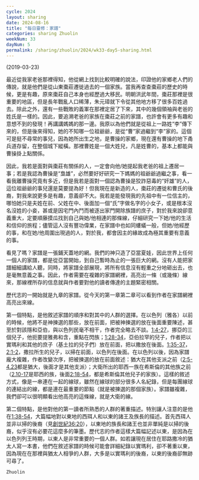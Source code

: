 ```yaml
---
cycle: 2024
layout: sharing
date: 2024-08-16
title: "每日靈修：家譜"
categories: sharing Zhuolin
weekNum: 33
dayNum: 5
permalink: /sharing/zhuolin/2024/wk33-day5-sharing.html
---
```

(2019-03-23)

最近從我家老爸那裡得知，他從網上找到比較明確的說法，印證他的家鄉老人們的傳說，就是他們是從山東棗莊遷徙過去的一個家族。當我再查查棗莊的歷史的時候，更是有趣，原來棗莊自己本身也經歷過大移民。明朝洪武年間，棗莊那裡是很重要的地區，但是長年戰亂人口稀薄，朱元璋就下令從其他地方移了很多百姓過去。除此之外，還有一些戰敗的義軍在那裡定居了下來，其中的幾個領袖與老爸的姓氏是一樣的。因此，要追溯老爸的家族在棗莊之前的家譜，也許會有更多有趣和意想不到的發現！再講講媽媽的那一邊。我原以為他們就是從祖上一路姓“李”傳下來的，但是後來得知，她的不知哪一位祖爺爺，是從“曹”家過繼到“李”家的。這個可是挺不尋常的事兒，因為她所出生之地，是曹操的家鄉，現在還有曹操的地下甬兵道存留，在整個城下縱橫。那裡曹姓是一個大姓兒，凡是姓曹的，基本上都能與曹操掛上點關係。

因此，我若是面對與棗莊有關係的人，一定會向他/她提起我老爸的祖上遷居一事；若是我認為曹操是“梟雄”，必然要好好研究一下媽媽的祖爺爺過繼之事，看一看我離曹操究竟有多近，但是我若是面對一個認為曹操是狡詐惡毒的“奸雄”的人，這位祖爺爺的事兒還是莫要提為好！但我現在是新造的人，棗莊的遷徙和曹氏的後裔，對我來說更多是有趣，意義卻不大。我若是能發現我的先祖中有一位信主的，哪怕她只是夫姓在前、父姓在中、後面加一個“氏”字做名字的小女子，或是根本沒名沒姓的小妾，甚或是因宅門內鬥而被逐出家門開除族譜的庶子，對於我來說卻意義重大，定要順藤摸瓜找到自己與她/他相連的那條線，仔細研究一下她/他的生活和信仰的旅程；儘管這人沒有豐功偉業，在家譜中也如同螻蟻一般，但她/他經歷的事，和在她/他周圍出現過的人，對於我，都會因主的緣故成為極其重要有意義的事。

看見了嗎？家譜是一張鋪天蓋地的網。我們的神只造了亞當夏娃，因此世界上任何一個人的家譜，都是從亞當開始，到自己暫時為止的一張巨大的網。沒有人能把家譜細細講給人聽，同時，將家譜全部展現，將所有信息沒有輕重之分地砸出去，也是毫無意義之事。因此，作者需要在複雜的家譜網裡，高亮出一條（或幾條）線來，那線裡所存的信息就與作者要對他的讀者傳達的主題緊密相關。

歷代志的一開始就是九章的家譜。從今天的第一章第二章可以看到作者在家譜網裡高亮出來線。

第一個特點，是他敘述家譜的順序和對其中的人群的選擇。在以色列（雅各）以前的時候，他將不是神揀選的那些，放在前面，把被神揀選的放在後面重要陳述，甚至於對該隱和亞伯，與以色列民毫不相干，作者完全略去不談。[1:4-27](https://www.biblegateway.com/passage/?search=歷代志上1.4-27&version=CUVMPT)，挪亞的三個兒子，他扼要提雅弗和含，重點在閃族；[1:28-34](https://www.biblegateway.com/passage/?search=歷代志上1.28-34&version=CUVMPT)，亞伯拉罕的兒子，作者把以實瑪利和其他的庶子（基土拉的兒子們）放在前面，把以撒放在後面。[1:35-37](https://www.biblegateway.com/passage/?search=歷代志上1.35-37&version=CUVMPT)，[2:1-2](https://www.biblegateway.com/passage/?search=歷代志上2.1-2&version=CUVMPT)，撒拉所生的兒子，以掃在前面，以色列在後面。在以色列以後，因為家譜龐大複雜，作者改變次序，把被揀選的放在前面敘述：猶大在其他支派之前（[2:5-4.23](https://www.biblegateway.com/passage/?search=歷代志上2.5-4.23&version=CUVMPT)都是猶大，後面才是其他支派）；大衛所出的耶西一族在希斯倫的其他族之前（[2.10-17](https://www.biblegateway.com/passage/?search=歷代志上2.10-17&version=CUVMPT)是耶西的族，後面[2:18-54](https://www.biblegateway.com/passage/?search=歷代志上2.18-54&version=CUVMPT)，都是希斯倫其他兒子的家族）。這樣的敘述方式，像是一串連在一起的線球，雖然在線球的部分很多人名紀錄，但是每團線球的連結出的線，都是連在最重要的節點（就是被揀選的那個家族）。家譜雖複雜，我們卻可以很明顯看出他高亮的這條線，就是大衛的線。

第二個特點，是他對他的第一讀者所熟悉的人群的著重描述。特別讓人注意的是他在[1:38-54](https://www.biblegateway.com/passage/?search=歷代志上1.38-54&version=CUVMPT)，大篇幅地對以東地的西珥人和以東的諸王及族長的描述。首先西珥人並非以掃的後裔（見[創世紀36:20](https://www.biblegateway.com/passage/?search=創世記36.20&version=CUVMPT)），以東地的族長和諸王也並非單純是以掃的後裔，似乎沒有必要花這麼多的筆墨。歷代志的作者這樣大篇幅記述以東，是因為在以色列列王時期，以東人是非常重要的一個人群。如若讓現在居住在耶路撒冷的猶太人寫一本書，他們在敘述家譜的時候可能會詳細紀錄以實瑪利，卻不著重以東，因為現在在那裡與猶太人相爭的人群，大多是以實瑪利的後裔，以東的後裔卻無跡可尋了。

`Zhuolin`
